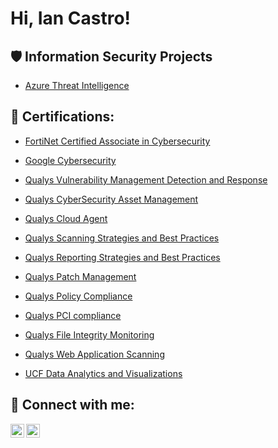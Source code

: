 <h1>Hi, Ian Castro! <a href="https://www.linkedin.com/in/castro-ian/"> </a> 

 

<h2>🛡️ Information Security Projects</h2> 

 

 - [Azure Threat Intelligence](https://github.com/Castro-Ian/Project-Azure-Threat-Intelligence/blob/main/README.md) 


<h2>📜 Certifications:</h2> 

  - [FortiNet Certified Associate in Cybersecurity](https://github.com/Castro-Ian/Castro-Ian/blob/main/FortinetCertified%20Associate%20in%20Cybersecurity.pdf)
    

  - [Google Cybersecurity](https://github.com/Castro-Ian/Castro-Ian/blob/main/Google%20Cybersecurity%20Cert..pdf)
    
    

  - [Qualys Vulnerability Management Detection and Response](https://github.com/Castro-Ian/Castro-Ian/blob/main/Diploma%20VMDR.pdf)
  - [Qualys CyberSecurity Asset Management](https://github.com/Castro-Ian/Castro-Ian/blob/main/CyberSecurity%20Asset%20Management%20Cert..pdf)
  - [Qualys Cloud Agent](https://github.com/Castro-Ian/Castro-Ian/blob/main/Cloud%20Agent%20Cert..pdf)
  - [Qualys Scanning Strategies and Best Practices](https://github.com/Castro-Ian/Castro-Ian/blob/main/Scanning%20Strategies%20and%20Best%20Practices%20Cert..pdf)
  - [Qualys Reporting Strategies and Best Practices](https://github.com/Castro-Ian/Castro-Ian/blob/main/Reporting%20Strategies%20and%20Best%20Practices%20Cert..pdf)
  - [Qualys Patch Management](https://github.com/Castro-Ian/Castro-Ian/blob/main/Patch%20Management%20Cert..pdf)
  - [Qualys Policy Compliance](https://github.com/Castro-Ian/Castro-Ian/blob/main/Policy%20Compliance%20Certification.pdf)
  - [Qualys PCI compliance](https://github.com/Castro-Ian/Castro-Ian/blob/main/PCI%20Compliance.pdf)
  - [Qualys File Integrity Monitoring](https://github.com/Castro-Ian/Castro-Ian/blob/main/File%20Integrity%20Monitoring.pdf)
  - [Qualys Web Application Scanning](https://github.com/Castro-Ian/Castro-Ian/blob/main/Web%20Application%20Scanning.pdf)

    

  - [UCF Data Analytics and Visualizations](https://github.com/Castro-Ian/CastroIan/blob/main/Data%20Analytics%20%26%20Visualization%20Cert.pdf)
    

<h2> 🤳 Connect with me:</h2> 

 



[<img align="left" alt="yourname | Twitter" width="22px" src="https://cdn.jsdelivr.net/npm/simple-icons@v3/icons/twitter.svg" />][twitter] 

[<img align="left" alt="yourname | LinkedIn" width="22px" src="https://cdn.jsdelivr.net/npm/simple-icons@v3/icons/linkedin.svg" />][linkedin] 

[linkedin]: https://linkedin.com/in/in/castro-ian/

[twitter]: https://twitter.com/ 


